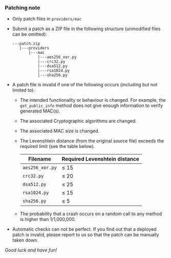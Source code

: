 ### Patching note

- Only patch files in `providers/mac`
- Submit a patch as a ZIP file in the following structure (unmodified files can be omitted):

  ```
  ---patch.zip
     |---providers
         |---mac
             |---aes256_xor.py
             |---crc32.py
             |---dsa512.py
             |---rsa1024.py
             |---sha256.py
  ```

- A patch file is invalid if one of the following occurs (including but not limited to):
    - The intended functionality or behaviour is changed. For example, the `get_public_info` method does not give enough
      information to verify generated MAC(s).
    - The associated Cryptographic algorithms are changed.
    - The associated MAC size is changed.
    - The Levenshtein distance (from the original source file) exceeds the required limit (see the table below).

      |Filename       |Required Levenshtein distance|
      |---------------|-----------------------------|
      |`aes256_xor.py`|≤ 15                         |
      |`crc32.py`     |≤ 20                         |
      |`dsa512.py`    |≤ 25                         |
      |`rsa1024.py`   |≤ 15                         |
      |`sha256.py`    |≤ 5                          |

    - The probability that a crash occurs on a random call to any method is higher than 1/1,000,000.


- Automatic checks can not be perfect. If you find out that a deployed patch is invalid, please report to us so that the 
patch can be manually taken down.

_Good luck and have fun!_